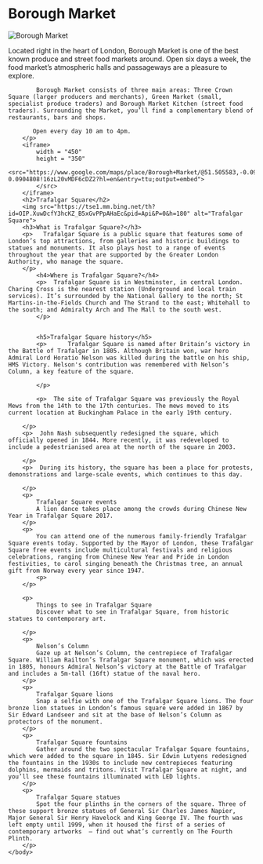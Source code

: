 <!DOCTYPE html>
<html>
    <head>
        <title>
            London Presentation
        </title>
    </head>
    <body>
        <h1>Borough Market</h1>
        <img src="https://tse1.mm.bing.net/th?id=OIP.fpKT7O6pBHphZz4DYgdQrgHaE7&pid=Api&P=0&h=180" alt="Borough Market">
        <p>Located right in the heart of London, Borough Market is one of the best known produce and street food markets around. Open six days a week, the food market’s atmospheric halls and passageways are a pleasure to explore.
            
            Borough Market consists of three main areas: Three Crown Square (larger producers and merchants), Green Market (small, specialist produce traders) and Borough Market Kitchen (street food traders). Surrounding the Market, you’ll find a complementary blend of restaurants, bars and shops.
        
           Open every day 10 am to 4pm. 
        </p>
        <iframe>
            width = "450"
            height = "350"
            <src="https://www.google.com/maps/place/Borough+Market/@51.505583,-0.090481,16z/data=!4m6!3m5!1s0x4876035775cf660f:0x3128e7e59ca044b9!8m2!3d51.5055826!4d-0.0904808!16zL20vMDF6cDZ2?hl=en&entry=ttu;output=embed">
            </src>
        </iframe>
        <h2>Trafalgar Square</h2>
        <img src="https://tse1.mm.bing.net/th?id=OIP.XuwDcfY3hcKZ_B5xGvPPpAHaEc&pid=Api&P=0&h=180" alt="Trafalgar Square">
        <h3>What is Trafalgar Square?</h3>
        <p>   Trafalgar Square is a public square that features some of London’s top attractions, from galleries and historic buildings to statues and monuments. It also plays host to a range of events throughout the year that are supported by the Greater London Authority, who manage the square.
        </p>
            <h4>Where is Trafalgar Square?</h4>
            <p>  Trafalgar Square is in Westminster, in central London. Charing Cross is the nearest station (Underground and local train services). It’s surrounded by the National Gallery to the north; St Martins-in-the-Fields Church and The Strand to the east; Whitehall to the south; and Admiralty Arch and The Mall to the south west.
            </p>
            
            
            <h5>Trafalgar Square history</h5>
            <p>      Trafalgar Square is named after Britain’s victory in the Battle of Trafalgar in 1805. Although Britain won, war hero Admiral Lord Horatio Nelson was killed during the battle on his ship, HMS Victory. Nelson's contribution was remembered with Nelson’s Column, a key feature of the square.
        
            </p>

            <p>  The site of Trafalgar Square was previously the Royal Mews from the 14th to the 17th centuries. The mews moved to its current location at Buckingham Palace in the early 19th century.
        
        </p> 
        <p>  John Nash subsequently redesigned the square, which officially opened in 1844. More recently, it was redeveloped to include a pedestrianised area at the north of the square in 2003.
         
        </p>     
        <p>  During its history, the square has been a place for protests, demonstrations and large-scale events, which continues to this day.
            
        </p>
        <p>  
            Trafalgar Square events
            A lion dance takes place among the crowds during Chinese New Year in Trafalgar Square 2017.
        </p> 
        <p>  
            You can attend one of the numerous family-friendly Trafalgar Square events today. Supported by the Mayor of London, these Trafalgar Square free events include multicultural festivals and religious celebrations, ranging from Chinese New Year and Pride in London festivities, to carol singing beneath the Christmas tree, an annual gift from Norway every year since 1947.
            <p>  
        </p> 

        <p>  
            Things to see in Trafalgar Square
            Discover what to see in Trafalgar Square, from historic statues to contemporary art.

        </p> 
        <p>  
            Nelson’s Column
            Gaze up at Nelson’s Column, the centrepiece of Trafalgar Square. William Railton’s Trafalgar Square monument, which was erected in 1805, honours Admiral Nelson’s victory at the Battle of Trafalgar and includes a 5m-tall (16ft) statue of the naval hero.
        </p>
        <p>  
            Trafalgar Square lions
            Snap a selfie with one of the Trafalgar Square lions. The four bronze lion statues in London’s famous square were added in 1867 by Sir Edward Landseer and sit at the base of Nelson’s Column as protectors of the monument.
        </p> 
        <p>     
            Trafalgar Square fountains
            Gather around the two spectacular Trafalgar Square fountains, which were added to the square in 1845. Sir Edwin Lutyens redesigned the fountains in the 1930s to include new centrepieces featuring dolphins, mermaids and tritons. Visit Trafalgar Square at night, and you’ll see these fountains illuminated with LED lights.
        </p>
        <p>  
            Trafalgar Square statues
            Spot the four plinths in the corners of the square. Three of these support bronze statues of General Sir Charles James Napier, Major General Sir Henry Havelock and King George IV. The fourth was left empty until 1999, when it housed the first of a series of contemporary artworks  – find out what’s currently on The Fourth Plinth.
        </p>            
    </body>
</html>
